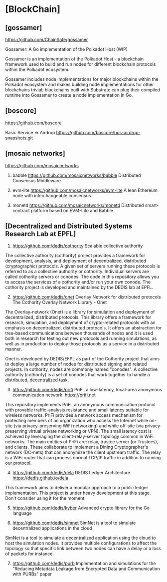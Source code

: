 # [BlockChain]


## [gossamer]
https://github.com/ChainSafe/gossamer

Gossamer: A Go implementation of the Polkadot Host (WIP)

Gossamer is an implementation of the Polkadot Host - a blockchain framework used to build and run nodes for different blockchain protocols within the Polkadot ecosystem.

Gossamer includes node implementations for major blockchains within the Polkadot ecosystem and makes building node implementations for other blockchains trivial; blockchains built with Substrate can plug their compiled runtime into Gossamer to create a node implementation in Go.


## [boscore]

https://github.com/boscore

Basic Service => Airdrop
https://github.com/boscore/bos-airdrop-snapshots.git


## [mosaic networks]
https://github.com/mosaicnetworks

01. babble
https://github.com/mosaicnetworks/babble
Distributed Consensus Middleware

02. evm-lite
https://github.com/mosaicnetworks/evm-lite
A lean Ethereum node with interchangeable consensus

03. monetd
https://github.com/mosaicnetworks/monetd
Distributed smart-contract platform based on EVM-Lite and Babble


## [Decentralized and Distributed Systems Research Lab at EPFL]

01. https://github.com/dedis/cothority
Scalable collective authority

The collective authority (cothority) project provides a framework for development, analysis, and deployment of decentralized, distributed (cryptographic) protocols. A given set of servers running these protocols is referred to as a collective authority or cothority. Individual servers are called cothority servers or conodes. The code in this repository allows you to access the services of a cothority and/or run your own conode. The cothority project is developed and maintained by the DEDIS lab at EPFL. 

02. https://github.com/dedis/onet 
Overlay Network for distributed protocols
The Cothority Overlay Network Library - Onet

The Overlay-network (Onet) is a library for simulation and deployment of decentralized, distributed protocols. This library offers a framework for research, simulation, and deployment of crypto-related protocols with an emphasis on decentralized, distributed protocols. It offers an abstraction for tree-based communications between thousands of nodes and it is used both in research for testing out new protocols and running simulations, as well as in production to deploy those protocols as a service in a distributed manner.

Onet is developed by DEDIS/EFPL as part of the Cothority project that aims to deploy a large number of nodes for distributed signing and related projects. In cothority, nodes are commonly named "conodes". A collective authority (cothority) is a set of conodes that work together to handle a distributed, decentralized task.

03. https://github.com/dedis/prifi
PriFi, a low-latency, local-area anonymous communication network. https://prifi.net

This repository implements PriFi, an anonymous communication protocol with provable traffic-analysis resistance and small latency suitable for wireless networks. PriFi provides a network access mechanism for protecting members of an organization who access the Internet while on-site (via privacy-preserving WiFi networking) and while off-site (via privacy-preserving virtual private networking or VPN). The small latency cost is achieved by leveraging the client-relay-server topology common in WiFi networks. The main entities of PriFi are: relay, trustee server (or Trustees), and clients. These collaborate to implement a Dining Cryptographer's network (DC-nets) that can anonymize the client upstream traffic. The relay is a WiFi router that can process normal TCP/IP traffic in addition to running our protocol.

04. https://github.com/dedis/dela
DEDIS Ledger Architecture https://dedis.github.io/dela

This framework aims to deliver a modular approach to a public ledger implementation. This project is under heavy development at this stage. Don't consider using it for the moment.

05. https://github.com/dedis/kyber
Advanced crypto library for the Go language

06. https://github.com/dedis/simnet
SimNet is a tool to simulate decentralized applications in the cloud

SimNet is a tool to simulate a decentralized application using the cloud to host the simulation nodes. It provides multiple configurations to affect the topology so that specific link between two nodes can have a delay or a loss of packets for instance.

07. https://github.com/dedis/purb
Implementation and simulations for the "Reducing Metadata Leakage from Encrypted Data and Communication with PURBs" paper


